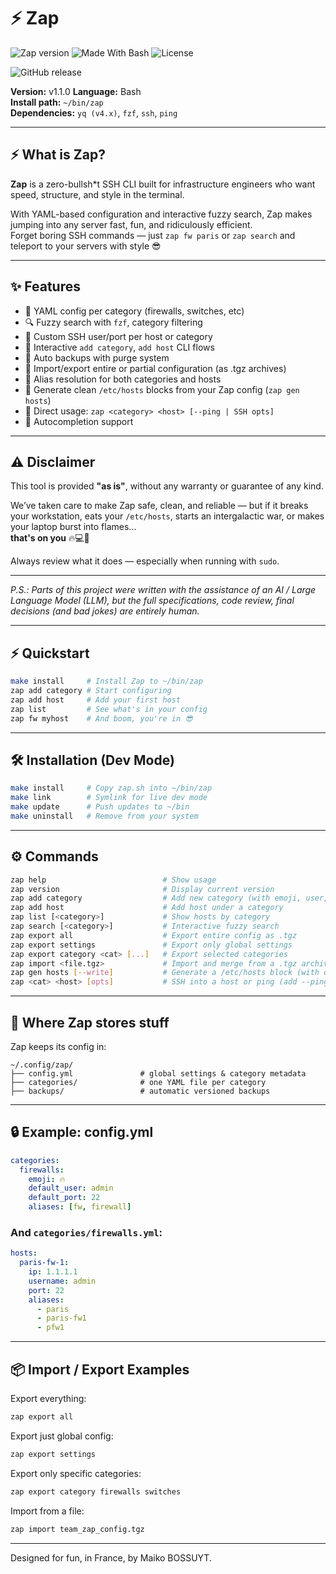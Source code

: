 # ⚡️ Zap
![Zap version](https://img.shields.io/badge/version-v1.1.0-blueviolet?style=flat-square)
![Made With Bash](https://img.shields.io/badge/Made%20with-Bash-1f425f?style=flat-square)
![License](https://img.shields.io/badge/license-MIT-green?style=flat-square)

![GitHub release](https://img.shields.io/github/v/release/maiko/zap-cli?style=flat-square)

**Version:** v1.1.0
**Language:** Bash  
**Install path:** `~/bin/zap`  
**Dependencies:** `yq (v4.x)`, `fzf`, `ssh`, `ping`

---

## ⚡️ What is Zap?

**Zap** is a zero-bullsh*t SSH CLI built for infrastructure engineers who want speed, structure, and style in the terminal.

With YAML-based configuration and interactive fuzzy search, Zap makes jumping into any server fast, fun, and ridiculously efficient.  
Forget boring SSH commands — just `zap fw paris` or `zap search` and teleport to your servers with style 😎

---

## ✨ Features

- 🔖 YAML config per category (firewalls, switches, etc)
- 🔍 Fuzzy search with `fzf`, category filtering
- 👤 Custom SSH user/port per host or category
- 🔁 Interactive `add category`, `add host` CLI flows
- 💾 Auto backups with purge system
- 📄 Import/export entire or partial configuration (as .tgz archives)
- 🧠 Alias resolution for both categories and hosts
- 🧾 Generate clean `/etc/hosts` blocks from your Zap config (`zap gen hosts`)
- 🎯 Direct usage: `zap <category> <host> [--ping | SSH opts]`
- 🧩 Autocompletion support

---

## ⚠️ Disclaimer

This tool is provided **"as is"**, without any warranty or guarantee of any kind.

We’ve taken care to make Zap safe, clean, and reliable — but if it breaks your workstation, eats your `/etc/hosts`, starts an intergalactic war, or makes your laptop burst into flames...  
**that's on you** 🔥💻🤷

Always review what it does — especially when running with `sudo`.

---

*P.S.: Parts of this project were written with the assistance of an AI / Large Language Model (LLM), but the full specifications, code review, final decisions (and bad jokes) are entirely human.*

---

## ⚡️ Quickstart

```bash
make install     # Install Zap to ~/bin/zap
zap add category # Start configuring
zap add host     # Add your first host
zap list         # See what's in your config
zap fw myhost    # And boom, you're in 😎
```

---

## 🛠️ Installation (Dev Mode)

```bash
make install     # Copy zap.sh into ~/bin/zap
make link        # Symlink for live dev mode
make update      # Push updates to ~/bin
make uninstall   # Remove from your system
```

---

## ⚙️ Commands

```bash
zap help                          # Show usage
zap version                       # Display current version
zap add category                  # Add new category (with emoji, user, port)
zap add host                      # Add host under a category
zap list [<category>]             # Show hosts by category
zap search [<category>]           # Interactive fuzzy search
zap export all                    # Export entire config as .tgz
zap export settings               # Export only global settings
zap export category <cat> [...]   # Export selected categories
zap import <file.tgz>             # Import and merge from a .tgz archive
zap gen hosts [--write]           # Generate a /etc/hosts block (with optional write to file)
zap <cat> <host> [opts]           # SSH into a host or ping (add --ping)
```

---

## 📁 Where Zap stores stuff

Zap keeps its config in:

```
~/.config/zap/
├── config.yml               # global settings & category metadata
├── categories/              # one YAML file per category
├── backups/                 # automatic versioned backups
```

---

## 🔒 Example: config.yml

```yaml
categories:
  firewalls:
    emoji: 🔥
    default_user: admin
    default_port: 22
    aliases: [fw, firewall]
```

### And `categories/firewalls.yml`:

```yaml
hosts:
  paris-fw-1:
    ip: 1.1.1.1
    username: admin
    port: 22
    aliases:
      - paris
      - paris-fw1
      - pfw1
```

---

## 📦 Import / Export Examples

Export everything:
```bash
zap export all
```

Export just global config:
```bash
zap export settings
```

Export only specific categories:
```bash
zap export category firewalls switches
```

Import from a file:
```bash
zap import team_zap_config.tgz
```

---

Designed for fun, in France, by Maiko BOSSUYT.
